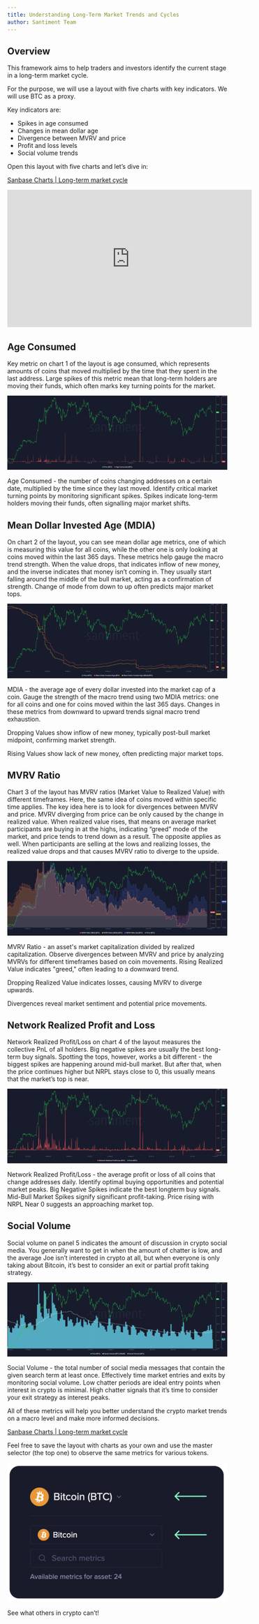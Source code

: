 ```yaml
---
title: Understanding Long-Term Market Trends and Cycles
author: Santiment Team
---
```


## Overview

This framework aims to help traders and investors identify the current stage in
a long-term market cycle. 

For the purpose, we will use a layout with five charts with key indicators. We
will use BTC as a proxy.

Key indicators are:

- Spikes in age consumed
- Changes in mean dollar age
- Divergence between MVRV and price
- Profit and loss levels
- Social volume trends

Open this layout with five charts and let’s dive in:

[Sanbase Charts | Long-term market cycle](https://app.santiment.net/charts/long-term-market-cycle-24503)

<iframe width="560" height="315" src="https://www.youtube.com/embed/7UJIjj4uUPs?si=fyfKFHWSUO7_XdgV" title="YouTube video player" frameborder="0" allow="accelerometer; autoplay; clipboard-write; encrypted-media; gyroscope; picture-in-picture; web-share" referrerpolicy="strict-origin-when-cross-origin" allowfullscreen></iframe>

## Age Consumed

Key metric on chart 1 of the layout is age consumed, which represents amounts
of coins that moved multiplied by the time that they spent in the last address.
Large spikes of this metric mean that long-term holders are moving their funds,
which often marks key turning points for the market.

![noborder](./age_consumed.png)

<Notebox type="arrowRight">
Age Consumed - the number of coins changing addresses on a certain date,
multiplied by the time since they last moved.
</Notebox>

<Notebox type="dart">
Identify critical market turning points by monitoring significant spikes.
</Notebox>

<Notebox type="brain">
Spikes indicate long-term holders moving their funds, often signalling major
market shifts.
</Notebox>

## Mean Dollar Invested Age (MDIA)

On chart 2 of the layout, you can see mean dollar age metrics, one of which is
measuring this value for all coins, while the other one is only looking at
coins moved within the last 365 days. These metrics help gauge the macro trend
strength. When the value drops, that indicates inflow of new money, and the
inverse indicates that money isn’t coming in. They usually start falling around
the middle of the bull market, acting as a confirmation of strength. Change of
mode from down to up often predicts major market tops.

![noborder](./mdia.png)

<Notebox type="arrowRight">
MDIA - the average age of every dollar invested into the market cap of a coin.
</Notebox>

<Notebox type="dart">
Gauge the strength of the macro trend using two MDIA metrics: one for all coins
and one for coins moved within the last 365 days.
</Notebox>

<Notebox type="brain">
Changes in these metrics from downward to upward trends signal macro trend exhaustion.

Dropping Values show inflow of new money, typically post-bull market midpoint, confirming market strength.

Rising Values show lack of new money, often predicting major market tops.
</Notebox>

## MVRV Ratio

Chart 3 of the layout has MVRV ratios  (Market Value to Realized Value) with
different timeframes. Here, the same idea of coins moved within specific time
applies. The key idea here is to look for divergences between MVRV and price.
MVRV diverging from price can be only caused by the change in realized value.
When realized value rises, that means on average market participants are buying
in at the highs, indicating “greed” mode of the market, and price tends to
trend down as a result. The opposite applies as well. When participants are
selling at the lows and realizing losses, the realized value drops and that
causes MVRV ratio to diverge to the upside.

![noborder](./mvrv.png)

<Notebox type="arrowRight">
MVRV Ratio - an asset's market capitalization divided by realized capitalization.
</Notebox>

<Notebox type="dart">
Observe divergences between MVRV and price by analyzing MVRVs for different
timeframes based on coin movements.
</Notebox>

<Notebox type="brain">
Rising Realized Value indicates "greed," often leading to a downward trend.

Dropping Realized Value indicates losses, causing MVRV to diverge upwards.

Divergences reveal market sentiment and potential price movements.
</Notebox>

## Network Realized Profit and Loss

Network Realized Profit/Loss on chart 4 of the layout measures the collective
PnL of all holders. Big negative spikes are usually the best long-term buy
signals. Spotting the tops, however, works a bit different - the biggest spikes
are happening around mid-bull market. But after that, when the price continues
higher but NRPL stays close to 0, this usually means that the market’s top is
near.

![noborder](./nrpl.png)

<Notebox type="arrowRight">
Network Realized Profit/Loss - the average profit or loss of all coins that change addresses daily.
</Notebox>

<Notebox type="dart">
Identify optimal buying opportunities and potential market peaks.

</Notebox>

<Notebox type="brain">
Big Negative Spikes indicate the best longterm buy signals.
Mid-Bull Market Spikes signify significant profit-taking.
Price rising with NRPL Near 0 suggests an approaching market top.
</Notebox>

## Social Volume

Social volume on panel 5 indicates the amount of discussion in crypto social
media. You generally want to get in when the amount of chatter is low, and the
average Joe isn’t interested in crypto at all, but when everyone is only taking
about Bitcoin, it’s best to consider an exit or partial profit taking strategy.

![noborder](./social_volume.png)

<Notebox type="arrowRight">
Social Volume - the total number of social media messages that contain the
given search term at least once.
</Notebox>

<Notebox type="dart">
Effectively time market entries and exits by monitoring social volume.
</Notebox>

<Notebox type="brain">
Low chatter periods are ideal entry points when interest in crypto is minimal.
High chatter signals that it’s time to consider your exit strategy as interest peaks.
</Notebox>

All of these metrics will help you better understand the crypto market trends
on a macro level and make more informed decisions.

[Sanbase Charts | Long-term market cycle](https://app.santiment.net/charts/long-term-market-cycle-24503)

Feel free to save the layout with charts as your own and use the master
selector (the top one) to observe the same metrics for various tokens.

![noborder](./selector.png)

See what others in crypto can’t!
